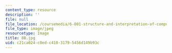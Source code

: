 ```yaml
---
content_type: resource
description: ''
file: null
file_location: /coursemedia/6-001-structure-and-interpretation-of-computer-programs-spring-2005/c21ca024c0edc41031795456d149b93c_8B.jpg
file_type: image/jpeg
resourcetype: Image
title: 8B.jpg
uid: c21ca024-c0ed-c410-3179-5456d149b93c
---
```

